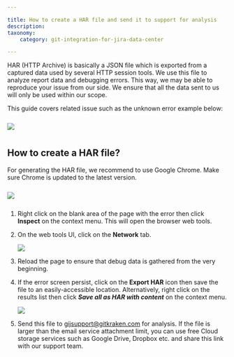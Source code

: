 ```yaml
---

title: How to create a HAR file and send it to support for analysis
description:
taxonomy:
    category: git-integration-for-jira-data-center

---
```


HAR (HTTP Archive) is basically a JSON file which is exported from a captured data used by several HTTP session tools. We use this file to analyze report data and debugging errors. This way, we may be able to reproduce your issue from our side. We ensure that all the data sent to us will only be used within our scope.

This guide covers related issue such as the unknown error example below:

<img src='/wp-content/uploads/gij-jira-instance-error-git-manager.png' style='margin:25px auto 40px auto;display:block;' />

## How to create a HAR file?

For generating the HAR file, we recommend to use Google Chrome. Make sure Chrome is updated to the latest version.

<img src='/wp-content/uploads/gij-browser-right-click-inspect.png' style='margin:25px auto;display:block;' />

1.  Right click on the blank area of the page with the error then click **Inspect** on the context menu. This will open the browser web tools.

2.  On the web tools UI, click on the **Network** tab.

    ![](/wp-content/uploads/gij-browser-dev-tolls-network-tab.png)

3.  Reload the page to ensure that debug data is gathered from the very beginning.

4.  If the error screen persist, click on the **Export HAR** icon then save the file to an easily-accessible location. Alternatively, right click on the results list then click _**Save all as HAR with content**_ on the context menu.

    ![](/wp-content/uploads/gij-browser-dev-tolls-network-tab-export-har.png)

5.  Send this file to [gijsupport@gitkraken.com](mailto:gijsupport@gitkraken.com) for analysis. If the file is larger than the email service attachment limit, you can use free Cloud storage services such as Google Drive, Dropbox etc. and share this link with our support team.


